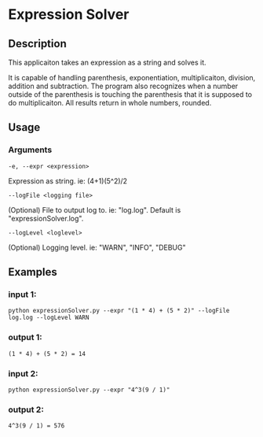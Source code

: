 # Expression Solver

## Description
This applicaiton takes an expression as a string and solves it. 

It is capable of handling parenthesis, exponentiation, multiplicaiton, division, addition and subtraction.
The program also recognizes when a number outside of the parenthesis is touching the parenthesis that it is supposed to do multiplicaiton.
All results return in whole numbers, rounded.

## Usage

### Arguments
`-e, --expr <expression>`

Expression as string. ie: (4+1)(5^2)/2

`--logFile <logging file>`

(Optional) File to output log to. ie: "log.log". Default is "expressionSolver.log".

`--logLevel <loglevel>`

(Optional) Logging level. ie: "WARN", "INFO", "DEBUG"
	
	
## Examples
### input 1:
`python expressionSolver.py --expr "(1 * 4) + (5 * 2)" --logFile log.log --logLevel WARN`
### output 1:
`(1 * 4) + (5 * 2) = 14`
	
	
### input 2:
`python expressionSolver.py --expr "4^3(9 / 1)" `
### output 2:
`4^3(9 / 1) = 576`
